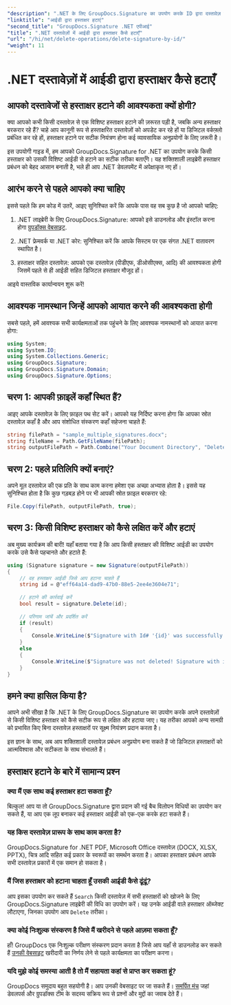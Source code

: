 ```yaml
---
"description": ".NET के लिए GroupDocs.Signature का उपयोग करके ID द्वारा दस्तावेज़ हस्ताक्षरों को आसानी से हटाने का तरीका जानें। संपूर्ण कोड उदाहरणों के साथ चरण-दर-चरण मार्गदर्शिका।"
"linktitle": "आईडी द्वारा हस्ताक्षर हटाएं"
"second_title": "GroupDocs.Signature .NET एपीआई"
"title": ".NET दस्तावेज़ों में आईडी द्वारा हस्ताक्षर कैसे हटाएँ"
"url": "/hi/net/delete-operations/delete-signature-by-id/"
"weight": 11
---
```


# .NET दस्तावेज़ों में आईडी द्वारा हस्ताक्षर कैसे हटाएँ

## आपको दस्तावेजों से हस्ताक्षर हटाने की आवश्यकता क्यों होगी?

क्या आपको कभी किसी दस्तावेज़ से एक विशिष्ट हस्ताक्षर हटाने की ज़रूरत पड़ी है, जबकि अन्य हस्ताक्षर बरकरार रहे हैं? चाहे आप कानूनी रूप से हस्ताक्षरित दस्तावेज़ों को अपडेट कर रहे हों या डिजिटल वर्कफ़्लो प्रबंधित कर रहे हों, हस्ताक्षर हटाने पर सटीक नियंत्रण होना कई व्यावसायिक अनुप्रयोगों के लिए ज़रूरी है।

इस उपयोगी गाइड में, हम आपको GroupDocs.Signature for .NET का उपयोग करके किसी हस्ताक्षर को उसकी विशिष्ट आईडी से हटाने का सटीक तरीका बताएँगे। यह शक्तिशाली लाइब्रेरी हस्ताक्षर प्रबंधन को बेहद आसान बनाती है, भले ही आप .NET डेवलपमेंट में अपेक्षाकृत नए हों।

## आरंभ करने से पहले आपको क्या चाहिए

इससे पहले कि हम कोड में उतरें, आइए सुनिश्चित करें कि आपके पास वह सब कुछ है जो आपको चाहिए:

1. .NET लाइब्रेरी के लिए GroupDocs.Signature: आपको इसे डाउनलोड और इंस्टॉल करना होगा [ग्रुपडॉक्स वेबसाइट](https://releases.groupdocs.com/signature/net/).

2. .NET फ्रेमवर्क या .NET कोर: सुनिश्चित करें कि आपके सिस्टम पर एक संगत .NET वातावरण स्थापित है।

3. हस्ताक्षर सहित दस्तावेज़: आपको एक दस्तावेज़ (पीडीएफ, डीओसीएक्स, आदि) की आवश्यकता होगी जिसमें पहले से ही आईडी सहित डिजिटल हस्ताक्षर मौजूद हों।

आइये वास्तविक कार्यान्वयन शुरू करें!

## आवश्यक नामस्थान जिन्हें आपको आयात करने की आवश्यकता होगी

सबसे पहले, हमें आवश्यक सभी कार्यक्षमताओं तक पहुंचने के लिए आवश्यक नामस्थानों को आयात करना होगा:

```csharp
using System;
using System.IO;
using System.Collections.Generic;
using GroupDocs.Signature;
using GroupDocs.Signature.Domain;
using GroupDocs.Signature.Options;
```

## चरण 1: आपकी फ़ाइलें कहाँ स्थित हैं?

आइए आपके दस्तावेज़ के लिए फ़ाइल पथ सेट करें। आपको यह निर्दिष्ट करना होगा कि आपका स्रोत दस्तावेज़ कहाँ है और आप संशोधित संस्करण कहाँ सहेजना चाहते हैं:

```csharp
string filePath = "sample_multiple_signatures.docx";
string fileName = Path.GetFileName(filePath);
string outputFilePath = Path.Combine("Your Document Directory", "DeleteById", fileName);
```

## चरण 2: पहले प्रतिलिपि क्यों बनाएं?

अपने मूल दस्तावेज़ की एक प्रति के साथ काम करना हमेशा एक अच्छा अभ्यास होता है। इससे यह सुनिश्चित होता है कि कुछ गड़बड़ होने पर भी आपकी स्रोत फ़ाइल बरकरार रहे:

```csharp
File.Copy(filePath, outputFilePath, true);
```

## चरण 3: किसी विशिष्ट हस्ताक्षर को कैसे लक्षित करें और हटाएं

अब मुख्य कार्यक्रम की बारी! यहाँ बताया गया है कि आप किसी हस्ताक्षर की विशिष्ट आईडी का उपयोग करके उसे कैसे पहचानते और हटाते हैं:

```csharp
using (Signature signature = new Signature(outputFilePath))
{
    // वह हस्ताक्षर आईडी जिसे आप हटाना चाहते हैं
    string id = @"eff64a14-dad9-47b0-88e5-2ee4e3604e71";
    
    // हटाने की कार्रवाई करें
    bool result = signature.Delete(id);
    
    // परिणाम जांचें और प्रदर्शित करें
    if (result)
    {
        Console.WriteLine($"Signature with Id# '{id}' was successfully deleted from document ['{fileName}'].");
    }
    else
    {
        Console.WriteLine($"Signature was not deleted! Signature with id# '{id}' was not found in the document.");
    }
}
```

## हमने क्या हासिल किया है?

आपने अभी सीखा है कि .NET के लिए GroupDocs.Signature का उपयोग करके अपने दस्तावेज़ों से किसी विशिष्ट हस्ताक्षर को कैसे सटीक रूप से लक्षित और हटाया जाए। यह तरीका आपको अन्य सामग्री को प्रभावित किए बिना दस्तावेज़ हस्ताक्षरों पर सूक्ष्म नियंत्रण प्रदान करता है।

इस ज्ञान के साथ, अब आप शक्तिशाली दस्तावेज़ प्रबंधन अनुप्रयोग बना सकते हैं जो डिजिटल हस्ताक्षरों को आत्मविश्वास और सटीकता के साथ संभालते हैं।

## हस्ताक्षर हटाने के बारे में सामान्य प्रश्न

### क्या मैं एक साथ कई हस्ताक्षर हटा सकता हूँ?

बिल्कुल! आप या तो GroupDocs.Signature द्वारा प्रदान की गई बैच विलोपन विधियों का उपयोग कर सकते हैं, या आप एक लूप बनाकर कई हस्ताक्षर आईडी को एक-एक करके हटा सकते हैं।

### यह किस दस्तावेज़ प्रारूप के साथ काम करता है?

GroupDocs.Signature for .NET PDF, Microsoft Office दस्तावेज़ (DOCX, XLSX, PPTX), चित्र आदि सहित कई प्रकार के स्वरूपों का समर्थन करता है। आपका हस्ताक्षर प्रबंधन आपके सभी दस्तावेज़ प्रकारों में एक समान हो सकता है।

### मैं जिस हस्ताक्षर को हटाना चाहता हूँ उसकी आईडी कैसे ढूंढूं?

आप इसका उपयोग कर सकते हैं `Search` किसी दस्तावेज़ में सभी हस्ताक्षरों को खोजने के लिए GroupDocs.Signature लाइब्रेरी की विधि का उपयोग करें। यह उनके आईडी वाले हस्ताक्षर ऑब्जेक्ट लौटाएगा, जिनका उपयोग आप `Delete` तरीका।

### क्या कोई निःशुल्क संस्करण है जिसे मैं खरीदने से पहले आज़मा सकता हूँ?

हाँ! GroupDocs एक निःशुल्क परीक्षण संस्करण प्रदान करता है जिसे आप यहाँ से डाउनलोड कर सकते हैं [उनकी वेबसाइट](https://releases.groupdocs.com/) खरीदारी का निर्णय लेने से पहले कार्यक्षमता का परीक्षण करना।

### यदि मुझे कोई समस्या आती है तो मैं सहायता कहां से प्राप्त कर सकता हूं?

GroupDocs समुदाय बहुत सहयोगी है। आप उनकी वेबसाइट पर जा सकते हैं। [समर्पित मंच](https://forum.groupdocs.com/c/signature/13) जहां डेवलपर्स और ग्रुपडॉक्स टीम के सदस्य सक्रिय रूप से प्रश्नों और मुद्दों का जवाब देते हैं।